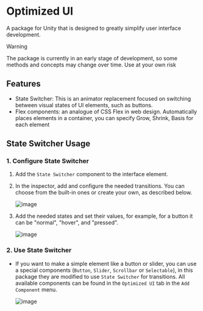 # Optimized UI
A package for Unity that is designed to greatly simplify user interface development.

> [!WARNING]
> The package is currently in an early stage of development, so some methods and concepts may change over time. Use at your own risk

## Features
- State Switcher: This is an animator replacement focused on switching between visual states of UI elements, such as buttons.
- Flex components: an analogue of CSS Flex in web design. Automatically places elements in a container, you can specify Grow, Shrink, Basis for each element

## State Switcher Usage
### 1. Configure State Switcher
1. Add the `State Switcher` component to the interface element.
2. In the inspector, add and configure the needed transitions. You can choose from the built-in ones or create your own, as described below.
   
   ![image](https://github.com/TarasK8/Optimized-UI-for-Unity/assets/108939631/316553ec-1bbd-45dd-9f1b-52312d8b7bb3)

3. Add the needed states and set their values, for example, for a button it can be "normal", "hover", and "pressed".

   ![image](https://github.com/TarasK8/Optimized-UI-for-Unity/assets/108939631/f6db9260-60d8-4b0f-91ef-c923e62f0782)

### 2. Use State Switcher
- If you want to make a simple element like a button or slider, you can use a special components (`Button`, `Slider`, `Scrollbar` or `Selectable`), in this package they are modified to use `State Switcher` for transitions. All available components can be found in the `Optimized UI` tab in the `Add Component` menu.

  ![image](https://github.com/TarasK8/Optimized-UI-for-Unity/assets/108939631/10f067f5-8fcb-4ac6-9e5b-de2af0966cc1)

  
